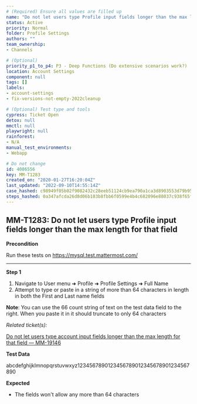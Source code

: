 ```yaml
---
# (Required) Ensure all values are filled up
name: "Do not let users type Profile input fields longer than the max length for that field"
status: Active
priority: Normal
folder: Profile Settings
authors: ""
team_ownership: 
- Channels

# (Optional)
priority_p1_to_p4: P3 - Deep Functions (Do extensive scenarios work?)
location: Account Settings
component: null
tags: []
labels: 
- account-settings
- fix-versions-not-empty-2022cleanup

# (Optional) Test type and tools
cypress: Ticket Open
detox: null
mmctl: null
playwright: null
rainforest: 
- N/A
manual_test_environments: 
- Webapp

# Do not change
id: 4086556
key: MM-T1283
created_on: "2020-01-27T16:20:04Z"
last_updated: "2022-09-10T14:55:14Z"
case_hashed: c98949f05b02f9082432c28eeb51124cb9ea790a1ca3d8903553d79b959eb48e0637be075a84ec029a3bdd970e335c06
steps_hashed: 0a347afcda26d8d06b183b8fbb6f0599e4b4c682096e88037c938f65f9b00109a39087acf0c07ede0f3fd105e72820f8
---
```


<!-- (Auto-generated) Based on frontmatter's "key" and "name" -->

## MM-T1283: Do not let users type Profile input fields longer than the max length for that field

**Precondition**

Run these tests on <https://mysql.test.mattermost.com/>

---

**Step 1**

1. Navigate to User menu ➜ Profile ➜ Profile Settings ➜ Full Name
2. Attempt to type or paste in a string of more than 64 characters in length in both the First and Last name fields

**Note**: You can use the 66 count string of text on the test data field to the right. When you paste it in it should truncate to only 64 characters

_Related ticket(s):_

[Do not let users type account input fields longer than the max length for that field — MM-19146](https://mattermost.atlassian.net/browse/MM-19146)

**Test Data**

abcdefghijklmnopqrstuvwxyz1234567890123456789012345678901234567890

**Expected**

- The fields won't allow any more than 64 characters
